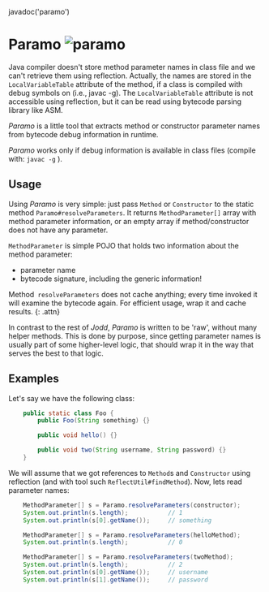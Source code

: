 <js>javadoc('paramo')</js>

# Paramo ![paramo](paramo.png)

Java compiler doesn't store method parameter names in class file and we
can't retrieve them using reflection. Actually, the names are stored in
the `LocalVariableTable` attribute of the method, if a class is compiled
with debug symbols on (i.e., javac -g). The `LocalVariableTable`
attribute is not accessible using reflection, but it can be read using
bytecode parsing library like ASM.

*Paramo* is a little tool that extracts method or constructor parameter
names from bytecode debug information in runtime.

*Paramo* works only if debug information is available in class files
(compile with: `javac -g` ).

## Usage

Using *Paramo* is very simple: just pass `Method` or `Constructor` to
the static method `Paramo#resolveParameters`. It returns
`MethodParameter[]` array with method parameter information, or an empty
array if method/constructor does not have any parameter.

`MethodParameter` is simple POJO that holds two information about the
method parameter:

* parameter name
* bytecode signature, including the generic information!

Method` resolveParameters` does not cache anything; every time invoked
it will examine the bytecode again. For efficient usage, wrap it and
cache results.
{: .attn}

In contrast to the rest of *Jodd*, *Paramo* is written to be 'raw',
without many helper methods. This is done by purpose, since getting
parameter names is usually part of some higher-level logic, that should
wrap it in the way that serves the best to that logic.

## Examples

Let's say we have the following class:

~~~~~ java
	public static class Foo {
		public Foo(String something) {}

		public void hello() {}

		public void two(String username, String password) {}
	}
~~~~~

We will assume that we got references to `Method`s and `Constructor`
using reflection (and with tool such `ReflectUtil#findMethod`). Now,
lets read parameter names:

~~~~~ java
    MethodParameter[] s = Paramo.resolveParameters(constructor);
    System.out.println(s.length);           // 1
    System.out.println(s[0].getName());     // something
~~~~~

~~~~~ java
    MethodParameter[] s = Paramo.resolveParameters(helloMethod);
    System.out.println(s.length);           // 0
~~~~~

~~~~~ java
    MethodParameter[] s = Paramo.resolveParameters(twoMethod);
    System.out.println(s.length);           // 2
    System.out.println(s[0].getName());     // username
    System.out.println(s[1].getName());     // password
~~~~~
